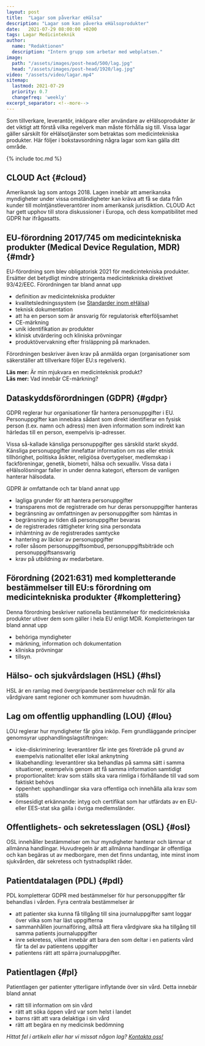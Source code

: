```yaml
---
layout: post
title:  "Lagar som påverkar eHälsa"
description: "Lagar som kan påverka eHälsoprodukter"
date:   2021-07-29 08:00:00 +0200
tags: Lagar Medicinteknik
author:
  name: "Redaktionen"
  description: "Intern grupp som arbetar med webplatsen."
image:
  path: "/assets/images/post-head/500/lag.jpg"
  head: "/assets/images/post-head/1920/lag.jpg"
video: "/assets/video/lagar.mp4"
sitemap:
  lastmod: 2021-07-29
  priority: 0.7
  changefreq: 'weekly'
excerpt_separator: <!--more-->
---
```


Som tillverkare, leverantör, inköpare eller användare av eHälsoprodukter är det viktigt att förstå vilka regelverk man måste förhålla sig till. Vissa lagar gäller särskilt för eHälsotjänster som betraktas som medicintekniska produkter. Här följer i bokstavsordning några lagar som kan gälla ditt område.
<!--more-->
{% include toc.md %}

## CLOUD Act {#cloud}
Amerikansk lag som antogs 2018. Lagen innebär att amerikanska myndigheter under vissa omständigheter kan kräva att få se data från kunder till molntjänstleverantörer inom amerikansk jurisdiktion. CLOUD Act har gett upphov till stora diskussioner i Europa, och dess kompatibilitet med GDPR har ifrågasatts.

## EU-förordning 2017/745 om medicintekniska produkter (Medical Device Regulation, MDR) {#mdr}
EU-förordning som blev obligatorisk 2021 för medicintekniska produkter. Ersätter det betydligt mindre stringenta medicintekniska direktivet 93/42/EEC. Förordningen tar bland annat upp

* definition av medicintekniska produkter
* kvalitetsledningssystem (se [Standarder inom eHälsa](/2021/07/31/standarder.html))
* teknisk dokumentation
* att ha en person som är ansvarig för regulatorisk efterföljsamhet
* CE-märkning
* unik identifikation av produkter
* klinisk utvärdering och kliniska prövningar
* produktövervakning efter frisläppning på marknaden.

Förordningen beskriver även krav på anmälda organ (organisationer som säkerställer att tillverkare följer EU:s regelverk).

**Läs mer:** Är min mjukvara en medicinteknisk produkt?\
**Läs mer:** Vad innebär CE-märkning?
## Dataskyddsförordningen (GDPR) {#gdpr}
GDPR reglerar hur organisationer får hantera personuppgifter i EU. Personuppgifter kan innebära sådant som direkt identifierar en fysisk person (t.ex. namn och adress) men även information som indirekt kan härledas till en person, exempelvis ip-adresser.

Vissa så-kallade känsliga personuppgifter ges särskild starkt skydd. Känsliga personuppgifter innefattar information om ras eller etnisk tillhörighet, politiska åsikter, religiösa övertygelser, medlemskap i fackföreningar, genetik, biometri, hälsa och sexualliv. Vissa data i eHälsolösningar faller in under denna kategori, eftersom de vanligen hanterar hälsodata.

GDPR är omfattande och tar bland annat upp

* lagliga grunder för att hantera personuppgifter
* transparens mot de registrerade om hur deras personuppgifter hanteras
* begränsning av omfattningen av personuppgifter som hämtas in
* begränsning av tiden då personuppgifter bevaras
* de registrerades rättigheter kring sina persondata
* inhämtning av de registrerades samtycke
* hantering av läckor av personuppgifter
* roller såsom personuppgiftsombud, personuppgiftsbiträde och personuppgiftsansvarig
* krav på utbildning av medarbetare.

## Förordning (2021:631) med kompletterande bestämmelser till EU:s förordning om  medicintekniska produkter {#komplettering}
Denna förordning beskriver nationella bestämmelser för medicintekniska produkter utöver dem som gäller i hela EU enligt MDR. Kompletteringen tar bland annat upp

* behöriga myndigheter
* märkning, information och dokumentation
* kliniska prövningar
* tillsyn.

## Hälso- och sjukvårdslagen (HSL) {#hsl}
HSL är en ramlag med övergripande bestämmelser och mål för alla vårdgivare samt regioner och kommuner som huvudmän.
## Lag om offentlig upphandling (LOU) {#lou}
LOU reglerar hur myndigheter får göra inköp. Fem grundläggande principer genomsyrar upphandlingslagstiftningen:

* icke-diskriminering: leverantörer får inte ges företräde på grund av exempelvis nationalitet eller lokal anknytning
* likabehandling: leverantörer ska behandlas på samma sätt i samma situationer, exempelvis genom att få samma information samtidigt
* proportionalitet: krav som ställs ska vara rimliga i förhållande till vad som faktiskt behövs
* öppenhet: upphandlingar ska vara offentliga och innehålla alla krav som ställs
* ömsesidigt erkännande: intyg och certifikat som har utfärdats av en EU- eller EES-stat ska gälla i övriga medlemsländer.

## Offentlighets- och sekretesslagen (OSL) {#osl}
OSL innehåller bestämmelser om hur myndigheter hanterar och lämnar ut allmänna handlingar. Huvudregeln är att allmänna handlingar är offentliga och kan begäras ut av medborgare, men det finns undantag, inte minst inom sjukvården, där sekretess och tystnadsplikt råder.
## Patientdatalagen (PDL) {#pdl}
PDL kompletterar GDPR med bestämmelser för hur personuppgifter får behandlas i vården. Fyra centrala bestämmelser är

* att patienter ska kunna få tillgång till sina journaluppgifter samt loggar över vilka som har läst uppgifterna
* sammanhållen journalföring, alltså att flera vårdgivare ska ha tillgång till samma patients journaluppgifter
* inre sekretess, vilket innebär att bara den som deltar i en patients vård får ta del av patientens uppgifter
* patientens rätt att spärra journaluppgifter.

## Patientlagen {#pl}
Patientlagen ger patienter ytterligare inflytande över sin vård. Detta innebär bland annat

* rätt till information om sin vård
* rätt att söka öppen vård var som helst i landet
* barns rätt att vara delaktiga i sin vård
* rätt att begära en ny medicinsk bedömning

*Hittat fel i artikeln eller har vi missat någon lag? [Kontakta oss!](/index.html#form-message)*
